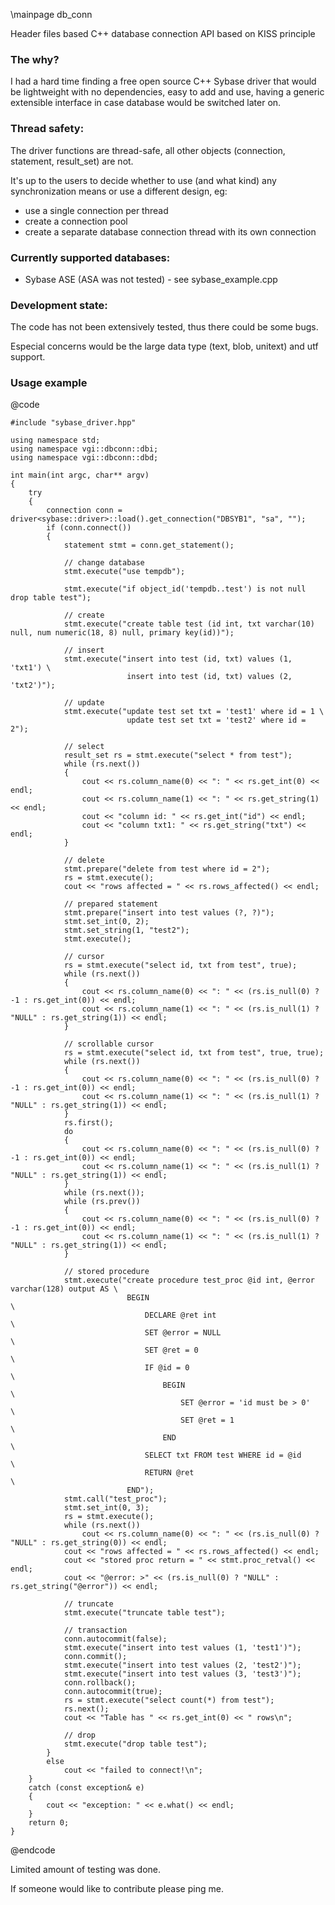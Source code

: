 \mainpage db_conn


Header files based C++ database connection API based on KISS principle

### The why?

I had a hard time finding a free open source C++ Sybase driver that would be lightweight with no dependencies, easy to add and use, having a generic extensible interface in case database would be switched later on.


### Thread safety:

The driver functions are thread-safe, all other objects (connection, statement, result_set) are not.

It's up to the users to decide whether to use (and what kind) any synchronization means or use a different design, eg:

* use a single connection per thread
* create a connection pool
* create a separate database connection thread with its own connection


### Currently supported databases:

* Sybase ASE (ASA was not tested) - see sybase_example.cpp


### Development state:

The code has not been extensively tested, thus there could be some bugs.

Especial concerns would be the large data type (text, blob, unitext) and utf support.


### Usage example

@code
    
    #include "sybase_driver.hpp"
    
    using namespace std;
    using namespace vgi::dbconn::dbi;
    using namespace vgi::dbconn::dbd;
    
    int main(int argc, char** argv)
    {
        try
        {
            connection conn = driver<sybase::driver>::load().get_connection("DBSYB1", "sa", "");
            if (conn.connect())
            {
                statement stmt = conn.get_statement();
                
                // change database
                stmt.execute("use tempdb");
                
                stmt.execute("if object_id('tempdb..test') is not null drop table test");
                
                // create
                stmt.execute("create table test (id int, txt varchar(10) null, num numeric(18, 8) null, primary key(id))");
                
                // insert
                stmt.execute("insert into test (id, txt) values (1, 'txt1') \
                              insert into test (id, txt) values (2, 'txt2')");
                
                // update
                stmt.execute("update test set txt = 'test1' where id = 1 \
                              update test set txt = 'test2' where id = 2");
                
                // select
                result_set rs = stmt.execute("select * from test");
                while (rs.next())
                {
                    cout << rs.column_name(0) << ": " << rs.get_int(0) << endl;
                    cout << rs.column_name(1) << ": " << rs.get_string(1) << endl;
                    cout << "column id: " << rs.get_int("id") << endl;
                    cout << "column txt1: " << rs.get_string("txt") << endl;
                }
                
                // delete
                stmt.prepare("delete from test where id = 2");
                rs = stmt.execute();
                cout << "rows affected = " << rs.rows_affected() << endl;
                
                // prepared statement
                stmt.prepare("insert into test values (?, ?)");
                stmt.set_int(0, 2);
                stmt.set_string(1, "test2");
                stmt.execute();
                
                // cursor
                rs = stmt.execute("select id, txt from test", true);
                while (rs.next())
                {
                    cout << rs.column_name(0) << ": " << (rs.is_null(0) ? -1 : rs.get_int(0)) << endl;
                    cout << rs.column_name(1) << ": " << (rs.is_null(1) ? "NULL" : rs.get_string(1)) << endl;
                }
                
                // scrollable cursor
                rs = stmt.execute("select id, txt from test", true, true);
                while (rs.next())
                {
                    cout << rs.column_name(0) << ": " << (rs.is_null(0) ? -1 : rs.get_int(0)) << endl;
                    cout << rs.column_name(1) << ": " << (rs.is_null(1) ? "NULL" : rs.get_string(1)) << endl;
                }
                rs.first();
                do
                {
                    cout << rs.column_name(0) << ": " << (rs.is_null(0) ? -1 : rs.get_int(0)) << endl;
                    cout << rs.column_name(1) << ": " << (rs.is_null(1) ? "NULL" : rs.get_string(1)) << endl;
                }
                while (rs.next());
                while (rs.prev())
                {
                    cout << rs.column_name(0) << ": " << (rs.is_null(0) ? -1 : rs.get_int(0)) << endl;
                    cout << rs.column_name(1) << ": " << (rs.is_null(1) ? "NULL" : rs.get_string(1)) << endl;
                }
                
                // stored procedure
                stmt.execute("create procedure test_proc @id int, @error varchar(128) output AS \
                              BEGIN                                                             \
                                  DECLARE @ret int                                              \
                                  SET @error = NULL                                             \
                                  SET @ret = 0                                                  \
                                  IF @id = 0                                                    \
                                      BEGIN                                                     \
                                          SET @error = 'id must be > 0'                         \
                                          SET @ret = 1                                          \
                                      END                                                       \
                                  SELECT txt FROM test WHERE id = @id                           \
                                  RETURN @ret                                                   \
                              END");
                stmt.call("test_proc");
                stmt.set_int(0, 3);
                rs = stmt.execute();
                while (rs.next())
                    cout << rs.column_name(0) << ": " << (rs.is_null(0) ? "NULL" : rs.get_string(0)) << endl;
                cout << "rows affected = " << rs.rows_affected() << endl;
                cout << "stored proc return = " << stmt.proc_retval() << endl;
                cout << "@error: >" << (rs.is_null(0) ? "NULL" : rs.get_string("@error")) << endl;
                
                // truncate
                stmt.execute("truncate table test");
                
                // transaction
                conn.autocommit(false);
                stmt.execute("insert into test values (1, 'test1')");
                conn.commit();
                stmt.execute("insert into test values (2, 'test2')");
                stmt.execute("insert into test values (3, 'test3')");
                conn.rollback();
                conn.autocommit(true);
                rs = stmt.execute("select count(*) from test");
                rs.next();
                cout << "Table has " << rs.get_int(0) << " rows\n";
                
                // drop
                stmt.execute("drop table test");
            }
            else
                cout << "failed to connect!\n";
        }
        catch (const exception& e)
        {
            cout << "exception: " << e.what() << endl;
        }
        return 0;
    }            
    

@endcode

Limited amount of testing was done.

If someone would like to contribute please ping me.

